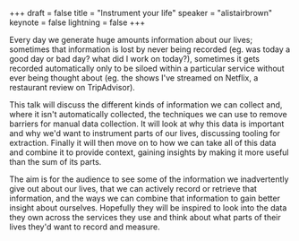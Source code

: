 +++
draft = false
title = "Instrument your life"
speaker = "alistairbrown"
keynote = false
lightning = false
+++

Every day we generate huge amounts information about our lives; sometimes that information is lost by never being recorded (eg. was today a good day or bad day? what did I work on today?), sometimes it gets recorded automatically only to be siloed within a particular service without ever being thought about (eg. the shows I've streamed on Netflix, a restaurant review on TripAdvisor).

This talk will discuss the different kinds of information we can collect and, where it isn't automatically collected, the techniques we can use to remove barriers for manual data collection. It will look at why this data is important and why we'd want to instrument parts of our lives, discussing tooling for extraction. Finally it will then move on to how we can take all of this data and combine it to provide context, gaining insights by making it more useful than the sum of its parts.

The aim is for the audience to see some of the information we inadvertently give out about our lives, that we can actively record or retrieve that information, and the ways we can combine that information to gain better insight about ourselves. Hopefully they will be inspired to look into the data they own across the services they use and think about what parts of their lives they'd want to record and measure.
